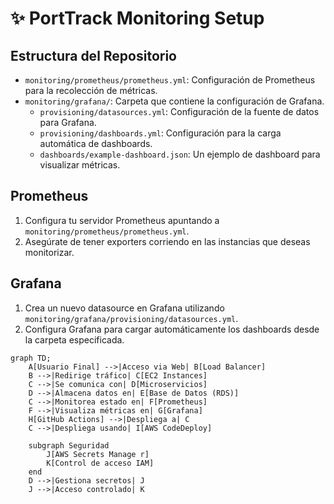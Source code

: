 # ✨ **PortTrack Monitoring Setup**
## **Estructura del Repositorio**
- `monitoring/prometheus/prometheus.yml`: Configuración de Prometheus para la recolección de métricas.
- `monitoring/grafana/`: Carpeta que contiene la configuración de Grafana.
  - `provisioning/datasources.yml`: Configuración de la fuente de datos para Grafana.
  - `provisioning/dashboards.yml`: Configuración para la carga automática de dashboards.
  - `dashboards/example-dashboard.json`: Un ejemplo de dashboard para visualizar métricas.

## **Prometheus**
1. Configura tu servidor Prometheus apuntando a `monitoring/prometheus/prometheus.yml`.
2. Asegúrate de tener exporters corriendo en las instancias que deseas monitorizar.

## **Grafana**
1. Crea un nuevo datasource en Grafana utilizando `monitoring/grafana/provisioning/datasources.yml`.
2. Configura Grafana para cargar automáticamente los dashboards desde la carpeta especificada.

```mermaid
graph TD;
    A[Usuario Final] -->|Acceso via Web| B[Load Balancer]
    B -->|Redirige tráfico| C[EC2 Instances]
    C -->|Se comunica con| D[Microservicios]
    D -->|Almacena datos en| E[Base de Datos (RDS)]
    C -->|Monitorea estado en| F[Prometheus]
    F -->|Visualiza métricas en| G[Grafana]
    H[GitHub Actions] -->|Despliega a| C
    C -->|Despliega usando| I[AWS CodeDeploy]
    
    subgraph Seguridad
        J[AWS Secrets Manage r]
        K[Control de acceso IAM]
    end
    D -->|Gestiona secretos| J
    J -->|Acceso controlado| K
```
   